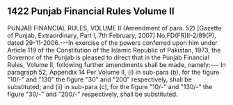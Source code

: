 ## 1422 Punjab Financial Rules Volume II
 
PUNJAB FINANCIAL RULES, VOLUME II
(Amendment of para. 52)
[Gazette of Punjab, Extraordinary, Part I, 7th February, 2007]
No.FD(FR)II-2/89(P), dated 29-11-2006.---In exercise of the powers conferred upon him under Article 119 of the Constitution of the Islamic Republic of Pakistan, 1973, the Governor of the Punjab is pleased to direct that in the Punjab Financial Rules, Volume II, following further amendments shall be made, namely:---
In paragraph 52, Appendix 14 Per Volume II,
(i) in sub-para (b), for the figure "10/-" and "130" the figure "30" and "200" respectively, shall be substituted; and
(ii) in sub-para (c), for the figure "10/-" and "130/-" the figure "30/-" and "200/-" respectively, shall be substituted.

